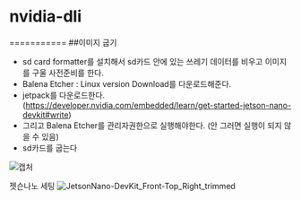 # nvidia-dli
===========
 ##이미지 굽기
   - sd card formatter를 설치해서 sd카드 안에 있는 쓰레기 데이터를 비우고 이미지를 구울 사전준비를 한다.
   - Balena Etcher   :  Linux version Download를 다운로드해준다.
   - jetpack를 다운로드한다. (https://developer.nvidia.com/embedded/learn/get-started-jetson-nano-devkit#write)
   - 그리고 Balena Etcher를 관리자권한으로 실행해야한다. (안 그러면 실행이 되지 않을 수 있음)
   - sd카드를 굽는다

![캡처](https://user-images.githubusercontent.com/102521625/200294742-1785544a-27cd-4e3c-9fef-e60e707603c7.PNG)  


   젯슨나노 세팅
![JetsonNano-DevKit_Front-Top_Right_trimmed](https://user-images.githubusercontent.com/102521625/202900456-005377c2-0674-40cf-9021-8afcf58be629.jpg)

